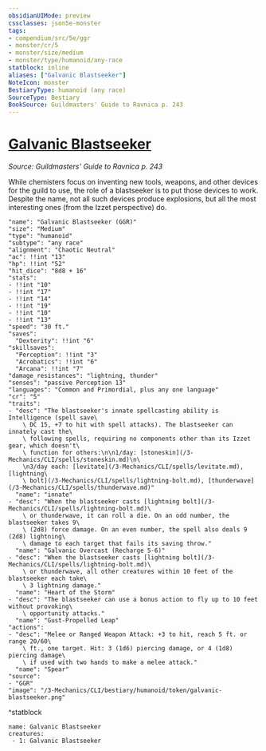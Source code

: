```yaml
---
obsidianUIMode: preview
cssclasses: json5e-monster
tags:
- compendium/src/5e/ggr
- monster/cr/5
- monster/size/medium
- monster/type/humanoid/any-race
statblock: inline
aliases: ["Galvanic Blastseeker"]
NoteIcon: monster
BestiaryType: humanoid (any race)
SourceType: Bestiary
BookSource: Guildmasters' Guide to Ravnica p. 243
---
```

# [Galvanic Blastseeker](3-Mechanics\CLI\bestiary\humanoid/galvanic-blastseeker-ggr.md)
*Source: Guildmasters' Guide to Ravnica p. 243*  

While chemisters focus on inventing new tools, weapons, and other devices for the guild to use, the role of a blastseeker is to put those devices to work. Despite the name, not all such devices produce explosions, but all the most interesting ones (from the Izzet perspective) do.

```statblock
"name": "Galvanic Blastseeker (GGR)"
"size": "Medium"
"type": "humanoid"
"subtype": "any race"
"alignment": "Chaotic Neutral"
"ac": !!int "13"
"hp": !!int "52"
"hit_dice": "8d8 + 16"
"stats":
- !!int "10"
- !!int "17"
- !!int "14"
- !!int "19"
- !!int "10"
- !!int "13"
"speed": "30 ft."
"saves":
  "Dexterity": !!int "6"
"skillsaves":
  "Perception": !!int "3"
  "Acrobatics": !!int "6"
  "Arcana": !!int "7"
"damage_resistances": "lightning, thunder"
"senses": "passive Perception 13"
"languages": "Common and Primordial, plus any one language"
"cr": "5"
"traits":
- "desc": "The blastseeker's innate spellcasting ability is Intelligence (spell save\
    \ DC 15, +7 to hit with spell attacks). The blastseeker can innately cast the\
    \ following spells, requiring no components other than its Izzet gear, which doesn't\
    \ function for others:\n\n1/day: [stoneskin](/3-Mechanics/CLI/spells/stoneskin.md)\n\
    \n3/day each: [levitate](/3-Mechanics/CLI/spells/levitate.md), [lightning\
    \ bolt](/3-Mechanics/CLI/spells/lightning-bolt.md), [thunderwave](/3-Mechanics/CLI/spells/thunderwave.md)"
  "name": "innate"
- "desc": "When the blastseeker casts [lightning bolt](/3-Mechanics/CLI/spells/lightning-bolt.md)\
    \ or thunderwave, it can roll a die. On an odd number, the blastseeker takes 9\
    \ (2d8) force damage. On an even number, the spell also deals 9 (2d8) lightning\
    \ damage to each target that fails its saving throw."
  "name": "Galvanic Overcast (Recharge 5-6)"
- "desc": "When the blastseeker casts [lightning bolt](/3-Mechanics/CLI/spells/lightning-bolt.md)\
    \ or thunderwave, all other creatures within 10 feet of the blastseeker each take\
    \ 3 lightning damage."
  "name": "Heart of the Storm"
- "desc": "The blastseeker can use a bonus action to fly up to 10 feet without provoking\
    \ opportunity attacks."
  "name": "Gust-Propelled Leap"
"actions":
- "desc": "Melee or Ranged Weapon Attack: +3 to hit, reach 5 ft. or range 20/60\
    \ ft., one target. Hit: 3 (1d6) piercing damage, or 4 (1d8) piercing damage\
    \ if used with two hands to make a melee attack."
  "name": "Spear"
"source":
- "GGR"
"image": "/3-Mechanics/CLI/bestiary/humanoid/token/galvanic-blastseeker.png"
```
^statblock

```encounter-table
name: Galvanic Blastseeker
creatures:
 - 1: Galvanic Blastseeker
```